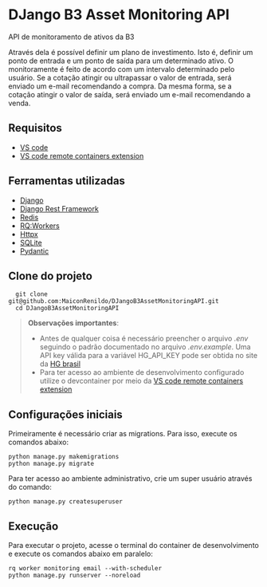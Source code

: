 # DJango B3 Asset Monitoring API

API de monitoramento de ativos da B3

Através dela é possível definir um plano de investimento. Isto é, definir um ponto de entrada e um ponto de saída para um determinado ativo. O monitoramente é feito de acordo com um intervalo determinado pelo usuário. Se a cotação atingir ou ultrapassar o valor de entrada, será enviado um e-mail recomendando a compra. Da mesma forma, se a cotação atingir o valor de saída, será enviado um e-mail recomendando a venda.

## Requisitos
- [VS code](https://code.visualstudio.com/download)
- [VS code remote containers extension](https://marketplace.visualstudio.com/items?itemName=ms-vscode-remote.remote-containers)


## Ferramentas utilizadas
- [Django](https://www.djangoproject.com/)
- [Django Rest Framework](https://www.django-rest-framework.org/)
- [Redis](https://redis.io/)
- [RQ:Workers](https://python-rq.org/docs/workers/)
- [Httpx](https://www.python-httpx.org/)
- [SQLite](https://www.sqlite.org/docs.html)
- [Pydantic](https://pydantic-docs.helpmanual.io/)

## Clone do projeto

```
  git clone git@github.com:MaiconRenildo/DJangoB3AssetMonitoringAPI.git
  cd DJangoB3AssetMonitoringAPI
```

  > <strong>Observações importantes</strong>: <ul><li>Antes de qualquer coisa é necessário preencher o arquivo <em>.env</em>  seguindo o padrão documentado no arquivo <em>.env.example</em>. Uma API key válida para a variável HG_API_KEY pode ser obtida no site da [HG brasil](https://hgbrasil.com/) </li><li>Para ter acesso ao ambiente de desenvolvimento configurado utilize o devcontainer por meio da [VS code remote containers extension](https://marketplace.visualstudio.com/items?itemName=ms-vscode-remote.remote-containers)</li></ul>

## Configurações iniciais

Primeiramente é necessário criar as migrations. Para isso, execute os comandos abaixo:

```
python manage.py makemigrations
python manage.py migrate
```
Para ter acesso ao ambiente administrativo, crie um super usuário através do comando:
```
python manage.py createsuperuser
```

## Execução

Para executar o projeto, acesse o terminal do container de desenvolvimento e execute os comandos abaixo em paralelo:
```
rq worker monitoring email --with-scheduler
python manage.py runserver --noreload
```
